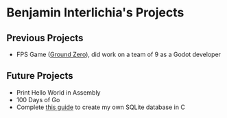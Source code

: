 # Benjamin Interlichia's Projects

## Previous Projects
- FPS Game ([Ground Zero](https://github.com/Hack-Shack-Studios/Ground-Zero)), did work on a team of 9 as a Godot developer 

## Future Projects
- Print Hello World in Assembly
- 100 Days of Go
- Complete [this guide](https://cstack.github.io/db_tutorial/parts/part1.html)  to create my own SQLite database in C
